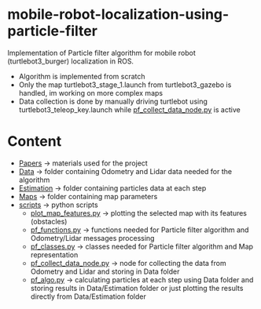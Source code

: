 # mobile-robot-localization-using-particle-filter
Implementation of Particle filter algorithm for mobile robot (turtlebot3_burger) localization in ROS.

 * Algorithm is implemented from scratch 
 * Only the map turtlebot3_stage_1.launch from turtlebot3_gazebo is handled, im working on more complex maps
 * Data collection is done by manually driving turtlebot using turtlebot3_teleop_key.launch while [pf_collect_data_node.py](scripts/pf_collect_data_node.py) is active

# Content
* [Papers](Papers) -> materials used for the project
* [Data](Data) -> folder containing Odometry and Lidar data needed for the algorithm
* [Estimation](Data/stage_1/Estimation) -> folder containing particles data at each step
* [Maps](Maps) -> folder containing map parameters
* [scripts](scripts) -> python scripts
    * [plot_map_features.py](scripts/plot_map_features.py) -> plotting the selected map with its features (obstacles)
    * [pf_functions.py](scripts/pf_functions.py) -> functions needed for Particle filter algorithm and Odometry/Lidar messages processing 
    * [pf_classes.py](scripts/pf_classes.py) -> classes needed for Particle filter algorithm and Map representation
    * [pf_collect_data_node.py](scripts/pf_collect_data_node.py) -> node for collecting the data from Odometry and Lidar and storing in Data folder 
    * [pf_algo.py](scripts/pf_algo.py) -> calculating particles at each step using Data folder and storing results in Data/Estimation folder or just plotting the results directly from Data/Estimation folder
